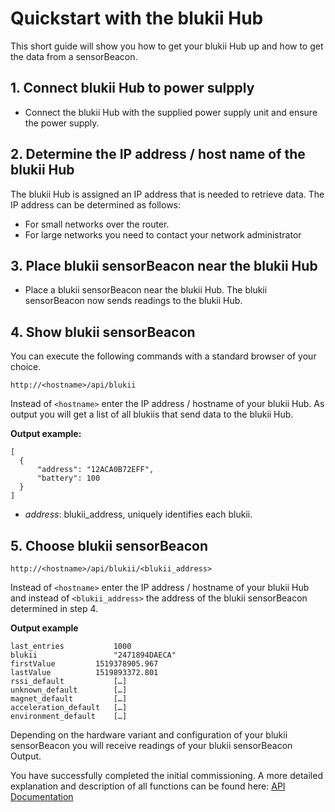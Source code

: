 
# Quickstart with the blukii Hub

This short guide will show you how to get your blukii Hub up and how to get the data from a sensorBeacon.

## 1. Connect blukii Hub to power sulpply
- Connect the blukii Hub with the supplied power supply unit and ensure the power supply.

## 2. Determine the IP address / host name of the blukii Hub
The blukii Hub is assigned an IP address that is needed to retrieve data.
The IP address can be determined as follows:
- For small networks over the router.
- For large networks you need to contact your network administrator   

## 3. Place blukii sensorBeacon near the blukii Hub
- Place a blukii sensorBeacon near the blukii Hub.
The blukii sensorBeacon now sends readings to the blukii Hub.

## 4. Show blukii sensorBeacon
You can execute the following commands with a standard browser of your choice.
  ```
  http://<hostname>/api/blukii
  ```
 Instead of `<hostname>` enter the IP address / hostname of your blukii Hub. As output you will get a list of all blukiis that send data to the blukii Hub.

  **Output example:**
  ```
  [
    {
        "address": "12ACA0B72EFF",
        "battery": 100
    }
  ]
  ```
  - _address_: blukii_address, uniquely identifies each blukii.

## 5. Choose blukii sensorBeacon
```
http://<hostname>/api/blukii/<blukii_address>
```
Instead of `<hostname>` enter the IP address / hostname of your blukii Hub and instead of `<blukii_address>` the address of the blukii sensorBeacon determined in step 4.

**Output example**
```
last_entries	       1000
blukii	               "2471894DAECA"
firstValue	       1519378905.967
lastValue	       1519893372.801
rssi_default	       […]
unknown_default	       […]
magnet_default	       […]
acceleration_default   […]
environment_default    […]
```
Depending on the hardware variant and configuration of your blukii sensorBeacon you will receive readings of your blukii sensorBeacon Output.


You have successfully completed the initial commissioning. A more detailed explanation and description of all functions can be found here: [API Documentation](doku_api_en.md)
